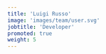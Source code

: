 ```yaml
---
title: 'Luigi Russo'
image: 'images/team/user.svg'
jobtitle: 'Developer'
promoted: true
weight: 5
---
```

